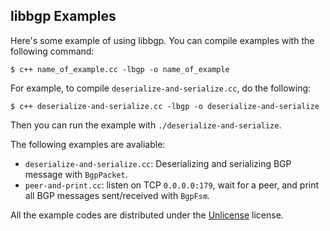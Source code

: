 libbgp Examples
---

Here's some example of using libbgp. You can compile examples with the following command:

```
$ c++ name_of_example.cc -lbgp -o name_of_example
```

For example, to compile `deserialize-and-serialize.cc`, do the following:

```
$ c++ deserialize-and-serialize.cc -lbgp -o deserialize-and-serialize
```

Then you can run the example with `./deserialize-and-serialize`.

The following examples are avaliable: 

- `deserialize-and-serialize.cc`: Deserializing and serializing BGP message with `BgpPacket`.
- `peer-and-print.cc`: listen on TCP `0.0.0.0:179`, wait for a peer, and print all BGP messages sent/received with `BgpFsm`.

All the example codes are distributed under the  [Unlicense](https://unlicense.org) license.